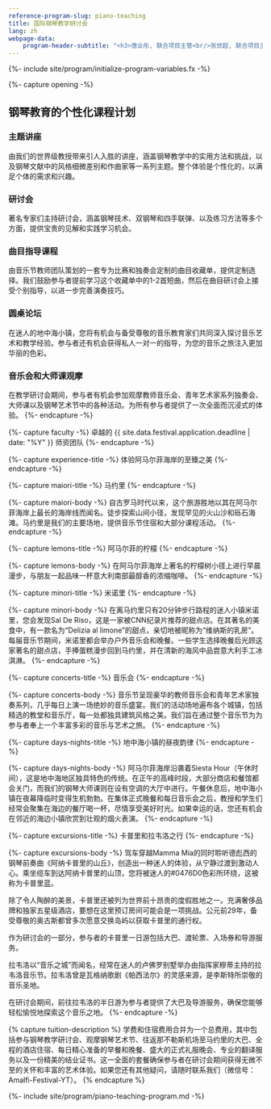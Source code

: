 ```yaml
---
reference-program-slug: piano-teaching
title: 国际钢琴教学研讨会
lang: zh
webpage-data:
    program-header-subtitle: "<h3>唐业彤, 联合项目主管<br/>张世超, 联合项目主管</h3>"
---
```

{%- include site/program/initialize-program-variables.fx -%}

{%- capture opening -%}
## 钢琴教育的个性化课程计划

### 主题讲座

由我们的世界级教授带来引人入胜的讲座，涵盖钢琴教学中的实用方法和挑战，以及钢琴文献中的风格细微差别和作曲家等一系列主题。整个体验是个性化的，以满足个体的需求和兴趣。

### 研讨会

著名专家们主持研讨会，涵盖钢琴技术、双钢琴和四手联弹、以及练习方法等多个方面，提供宝贵的见解和实践学习机会。

### 曲目指导课程

由音乐节教师团队策划的一套专为比赛和独奏会定制的曲目收藏单，提供定制选择。我们鼓励参与者提前学习这个收藏单中的1-2首短曲，然后在曲目研讨会上接受个别指导，以进一步完善演奏技巧。

### 圆桌论坛

在迷人的地中海小镇，您将有机会与备受尊敬的音乐教育家们共同深入探讨音乐艺术和教学经验。参与者还有机会获得私人一对一的指导，为您的音乐之旅注入更加华丽的色彩。

### 音乐会和大师课观摩

在教学研讨会期间，参与者有机会参加观摩教师音乐会、青年艺术家系列独奏会、大师课以及钢琴艺术节中的各种活动。为所有参与者提供了一次全面而沉浸式的体验。
{%- endcapture -%}

{%- capture faculty -%}
卓越的 {{ site.data.festival.application.deadline | date: "%Y" }} 师资团队
{%- endcapture -%}

{%- capture experience-title -%}
体验阿马尔菲海岸的至臻之美
{%- endcapture -%}

{%- capture maiori-title -%}
马约里
{%- endcapture -%}

{%- capture maiori-body -%}
自古罗马时代以来，这个旅游胜地以其在阿马尔菲海岸上最长的海岸线而闻名。徒步探索山间小径，发现罕见的火山沙和砾石海滩。马约里是我们的主要场地，提供音乐节住宿和大部分课程活动。
{%- endcapture -%}

{%- capture lemons-title -%}
阿马尔菲的柠檬
{%- endcapture -%}

{%- capture lemons-body -%}
在阿马尔菲海岸上著名的柠檬树小径上进行早晨漫步，与朋友一起品味一杯意大利南部最醇香的浓缩咖啡。
{%- endcapture -%}

{%- capture minori-title -%}
米诺里
{%- endcapture -%}

{%- capture minori-body -%}
在离马约里只有20分钟步行路程的迷人小镇米诺里，您会发现Sal De Riso，这是一家被CNN纪录片推荐的甜点店。在其著名的美食中，有一款名为“Delizia al limone”的甜点，亲切地被昵称为“维纳斯的乳房”。每届音乐节期间，米诺里都会举办户外音乐会和晚餐。一些学生选择晚餐后光顾这家著名的甜点店，手捧蛋糕漫步回到马约里，并在清新的海风中品尝意大利手工冰淇淋。
{%- endcapture -%}

{%- capture concerts-title -%}
音乐会
{%- endcapture -%}

{%- capture concerts-body -%}
音乐节呈现豪华的教师音乐会和青年艺术家独奏系列，几乎每日上演一场绝妙的音乐盛宴。我们的活动场地遍布各个城镇，包括精选的教堂和音乐厅，每一处都独具建筑风格之美。我们旨在通过整个音乐节为为参与者奉上一个丰富多彩的音乐与艺术之旅。
{%- endcapture -%}

{%- capture days-nights-title -%}
地中海小镇的昼夜韵律
{%- endcapture -%}

{%- capture days-nights-body -%}
阿马尔菲海岸沿袭着Siesta Hour（午休时间），这是地中海地区独具特色的传统。在正午的高峰时段，大部分商店和餐馆都会关门，而我们的钢琴大师课则在设有空调的大厅中进行。午餐休息后，地中海小镇在夜幕降临时变得生机勃勃。在集体正式晚餐和每日音乐会之后，教授和学生们经常会聚集在海边的餐厅喝一杯，尽情享受美好时光。如果幸运的话，您还有机会在邻近的海边小镇欣赏到壮观的烟火表演。
{%- endcapture -%}

{%- capture excursions-title -%}
卡普里和拉韦洛之行
{%- endcapture -%}

{%- capture excursions-body -%}
驾车穿越Mamma Mia的同时聆听德彪西的钢琴前奏曲《阿纳卡普里的山丘》，创造出一种迷人的体验，从宁静过渡到激动人心。乘坐缆车到达阿纳卡普里的山顶，您将被迷人的#0476D0色彩所环绕，这被称为卡普里蓝。

除了令人陶醉的美景，卡普里还被列为世界前十昂贵的度假胜地之一。充满奢侈品牌和独家五星级酒店，要想在这里预订房间可能会是一项挑战。公元前29年，备受尊敬的奥古斯都曾多次愿意交换岛屿以获取卡普里的通行权。

作为研讨会的一部分，参与者的卡普里一日游包括大巴、渡轮票、入场券和导游服务。

拉韦洛以“音乐之城”而闻名，经常在迷人的卢佛罗别墅举办由指挥家穆蒂主持的拉韦洛音乐节。拉韦洛曾是瓦格纳歌剧《帕西法尔》的灵感来源，是李斯特所崇敬的音乐圣地。

在研讨会期间，前往拉韦洛的半日游为参与者提供了大巴及导游服务，确保您能够轻松愉悦地探索这个音乐之地。
{%- endcapture -%}

{% capture tuition-description %}
学费和住宿费用合并为一个总费用，其中包括参与钢琴教学研讨会、观摩钢琴艺术节、往返那不勒斯机场至马约里的大巴、全程的酒店住宿、每日精心准备的早餐和晚餐、盛大的正式礼服晚会、专业的翻译服务以及一份精美的结业证书。这一全面的套餐确保参与者在研讨会期间获得无微不至的关怀和丰富的艺术体验。如果您还有其他疑问，请随时联系我们（微信号：Amalfi-Festival-YT）。
{% endcapture %}

{%- include site/program/piano-teaching-program.md -%}
